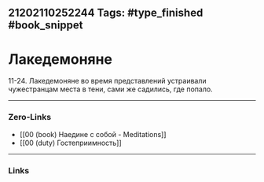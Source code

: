 21202110252244
Tags: #type_finished #book_snippet 
---
# Лакедемоняне

 11-24. Лакедемоняне во время представлений устраивали чужестранцам места в тени, сами же садились, где попало. 

---
### Zero-Links
 - [[00 (book) Наедине с собой - Meditations]]
 - [[00 (duty) Гостеприимность]]
---
### Links
